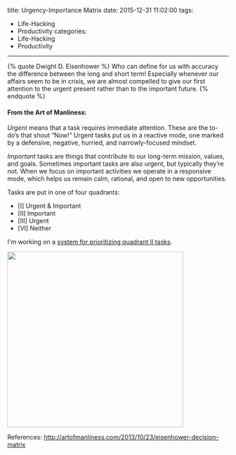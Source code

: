 title: Urgency-Importance Matrix
date: 2015-12-31 11:02:00
tags:
  - Life-Hacking
  - Productivity
categories:
  - Life-Hacking
  - Productivity
---

{% quote Dwight D. Eisenhower %}
Who can define for us with accuracy the difference between the long and short term! Especially whenever our affairs seem to be in crisis, we are almost compelled to give our first attention to the urgent present rather than to the important future.
{% endquote %}

#### From the Art of Manliness:

*Urgent* means that a task requires immediate attention. These are the to-do’s that shout “Now!” Urgent tasks put us in a reactive mode, one marked by a defensive, negative, hurried, and narrowly-focused mindset.

*Important* tasks are things that contribute to our long-term mission, values, and goals. Sometimes important tasks are also urgent, but typically they’re not. When we focus on important activities we operate in a responsive mode, which helps us remain calm, rational, and open to new opportunities.

Tasks are put in one of four quadrants:
- [I] Urgent & Important
- [II] Important
- [III] Urgent
- [VI] Neither

I'm working on a [system for prioritizing quadrant II tasks](/prioritizing).

<img src="/images/Eisenhower-Matrix.png" width="400px">

References:
http://artofmanliness.com/2013/10/23/eisenhower-decision-matrix

